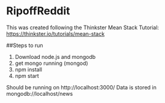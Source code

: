 # RipoffReddit

This was created following the Thinkster Mean Stack Tutorial: https://thinkster.io/tutorials/mean-stack

##Steps to run
1. Download node.js and mongodb
2. get mongo running (mongod)
3. npm install
4. npm start

Should be running on http://localhost:3000/
Data is stored in mongodb://localhost/news

